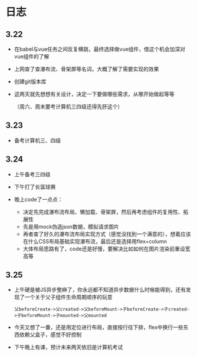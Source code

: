 # 日志

## 3.22

* 在babel与vue任务之间反复横跳，最终选择做vue组件，借这个机会加深对vue组件的了解

* 上网查了查瀑布流、骨架屏等名词，大概了解了需要实现的效果

* 创建git版本库

* 这两天就先想想有关设计，决定一下要做哪些需求，从哪开始做起等等

  （周六、周末要考计算机三四级还得先肝这个）

## 3.23

* 备考计算机三、四级

## 3.24

* 上午备考三四级
* 下午打了长篮球赛
* 晚上code了一点点：

  * 决定先完成瀑布流布局、懒加载、骨架屏，然后再考虑组件的复用性、拓展性
  * 先是用mock伪造json数据，模拟请求图片
  * 再者查了好久的瀑布流布局实现方式（感觉没找到一个满意的），想着应该在什么CSS布局基础实现瀑布流，最后还是选择用flex+column
  * 大体布局思路有了，code还是好慢，要解决比如如何在图片渲染前重设宽高等


## 3.25

* 上午硬是被JS异步整麻了，你永远都不知道异步数据什么时候能得到，还有发现了一个关于父子组件生命周期顺序的玩意

  ```
  父beforeCreate->父created->父beforeMount->子beforeCreate->子created->子beforeMount->子mounted->父mounted
  ```

* 今天又想了一番，还是用定位进行布局，直接按行往下排，flex中换行一些东西依赖父盒子，感觉不好控制

* 下午晚上有课，预计未来两天依旧是计算机考试
